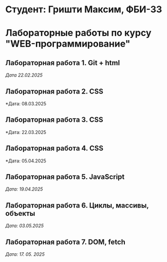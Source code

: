 # Студент: Гришти Максим, ФБИ-33

# Лабораторные работы по курсу "WEB-программирование"

## Лабораторная работа 1. Git + html

*Дата 22.02.2025*

## Лабораторная работа 2. CSS

*Дата: 08.03.2025

## Лабораторная работа 3. CSS

*Дата: 22.03.2025

## Лабораторная работа 4. CSS

*Дата: 05.04.2025

## Лабораторная работа 5. JavaScript

*Дата: 19.04.2025*

## Лабораторная работа 6. Циклы, массивы, объекты

*Дата: 03.05.2025*

## Лабораторная работа 7. DOM, fetch

*Дата: 17. 05. 2025*
